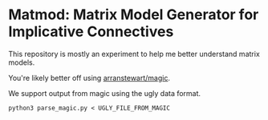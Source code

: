# Matmod: Matrix Model Generator for Implicative Connectives

This repository is mostly an experiment to help
me better understand matrix models.

You're likely better off using [arranstewart/magic](https://github.com/arranstewart/magic).

We support output from magic using the ugly data format.

```
python3 parse_magic.py < UGLY_FILE_FROM_MAGIC
```
